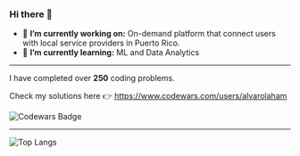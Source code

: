 ### Hi there 👋

- 🔭 **I’m currently working on:** On-demand platform that connect users with local service providers in Puerto Rico. 
- 🌱 **I’m currently learning:** ML and Data Analytics
  
---

I have completed over **250** coding problems. 

Check my solutions here 👉 https://www.codewars.com/users/alvarolaham

![Codewars Badge](https://www.codewars.com/users/alvarolaham/badges/large)

---

![Top Langs](https://github-readme-stats.vercel.app/api/top-langs/?username=alvarolaham&layout=compact&theme=radical)






<!--
**alvarolaham/alvarolaham** is a ✨ _special_ ✨ repository because its `README.md` (this file) appears on your GitHub profile.

Here are some ideas to get you started:

- 🔭 I’m currently working on ...
- 🌱 I’m currently learning ...
- 👯 I’m looking to collaborate on ...
- 🤔 I’m looking for help with ...
- 💬 Ask me about ...
- 📫 How to reach me: ...
- 😄 Pronouns: ...
- ⚡ Fun fact: ...
-->
